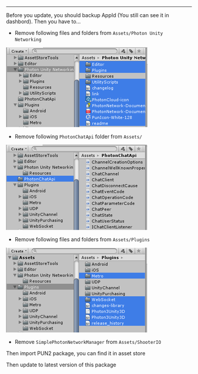* * *

Before you update, you should backup AppId (You still can see it in dashbord).
Then you have to...

- Remove following files and folders from `Assets/Photon Unity Networking`

![](../images/pun2-1.png)

- Remove following `PhotonChatApi` folder from `Assets/`

![](../images/pun2-2.png)

- Remove following files and folders from `Assets/Plugins`

![](../images/pun2-3.png)

- Remove `SimplePhotonNetworkManager` from `Assets/ShooterIO`

Then import PUN2 package, you can find it in asset store

Then update to latest version of this package